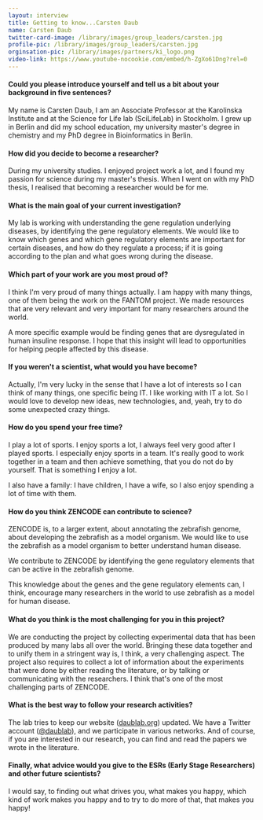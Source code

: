 ```yaml
---
layout: interview
title: Getting to know...Carsten Daub
name: Carsten Daub
twitter-card-image: /library/images/group_leaders/carsten.jpg
profile-pic: /library/images/group_leaders/carsten.jpg
orginsation-pic: /library/images/partners/ki_logo.png
video-link: https://www.youtube-nocookie.com/embed/h-ZgXo61Dng?rel=0
---
```

#### Could you please introduce yourself and tell us a bit about your background in five sentences?
My name is Carsten Daub, I am an Associate Professor at the Karolinska Institute and at the Science for Life lab (SciLifeLab) in Stockholm.
I grew up in Berlin and did my school education, my university master's degree in chemistry and my PhD degree in Bioinformatics in Berlin.

#### How did you decide to become a researcher?
During my university studies. I enjoyed project work a lot, and I found my passion for science during my master's thesis.
When I went on with my PhD thesis, I realised that becoming a researcher would be for me.

#### What is the main goal of your current investigation?
My lab is working with understanding the gene regulation underlying diseases, by identifying the gene regulatory elements.
We would like to know which genes and which gene regulatory elements are important for certain diseases, and
how do they regulate a process; if it is going according to the plan and what goes wrong during the disease.

#### Which part of your work are you most proud of?
I think I'm very proud of many things actually. I am happy with many things, one of them being the work on the FANTOM project.
We made resources that are very relevant and very important for many researchers around the world.

A more specific example would be
finding genes that are dysregulated in human insuline response.
I hope that this insight will lead to opportunities for helping people affected by this disease.

#### If you weren't a scientist, what would you have become?
Actually, I'm very lucky in the sense that I have a lot of interests so I can think of many things, one specific being
IT. I like working with IT a lot. So I would love to develop new ideas, new technologies, and, yeah, try to do some
unexpected crazy things.

#### How do you spend your free time?
I play a lot of sports. I enjoy sports a lot, I always feel very good after I played sports. I especially enjoy sports in a team. It's really good to work together in a team and then achieve something, that you do not do by yourself.
That is something I enjoy a lot.

I also have a family: I have children, I have a wife, so I also enjoy spending a lot of time with them.

#### How do you think ZENCODE can contribute to science?
ZENCODE is, to a larger extent, about annotating the zebrafish genome, about developing the zebrafish as a model organism.
We would like to use the zebrafish as a model organism to better understand human disease.

We contribute to ZENCODE by identifying the gene regulatory elements that can be active in the zebrafish genome.

This knowledge about the genes and the gene regulatory elements can, I think, encourage many researchers in the world to use
zebrafish as a model for human disease.

#### What do you think is the most challenging for you in this project?
We are conducting the project by collecting experimental data that has been produced by many labs all over the world.
Bringing these data together and to unify them in a stringent way is, I think, a very challenging aspect.
The project also requires to collect a lot of information about the experiments that were done
by either reading the literature, or by talking or communicating with the researchers.
I think that's one of the most challenging parts of ZENCODE.


#### What is the best way to follow your research activities?

The lab tries to keep our website ([daublab.org](https://www.daublab.org/)) updated. We have a Twitter account (<a class="twitter-tag" href="https://twitter.com/daublab"><i class="fab fa-twitter"></i>@daublab</a>), and we participate in various networks.
And of course, if you are interested in our research, you can find and read the papers we wrote in the literature.

#### Finally, what advice would you give to the ESRs (Early Stage Researchers) and other future scientists?
I would say, to finding out what drives you, what makes you happy, which kind of work makes you happy and to try to do more of that, that makes you happy!
